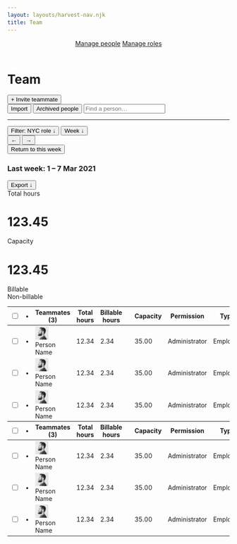 ```yaml
---
layout: layouts/harvest-nav.njk
title: Team
---
```


<header id="top-nav">
  <nav>
    <a href="#" class="is-active">Manage people</a>
    <a href="#">Manage roles</a>
  </nav>
</header>

<main>
  <div class="flex justify-space-between">
    <div class="flex">
      <h1>Team</h1>
      <button class="button primary ml-8">+ Invite teammate</button>
    </div>
    <div class="flex">
      <button class="button">Import</button>
      <button class="button">Archived people</button>
      <input class="input" type="text" placeholder="Find a person…">
    </div>
  </div>

  <hr class="mt-16 mb-16">

  <div class="flex justify-space-between">
    <div class="flex">
      <button class="button button-sm is-filtered"><span>Filter:</span> NYC role &darr;</button>
      <button class="button button-sm">Week &darr;</button>
      <div class="button-group">
        <button class="button button-sm">&larr;</button>
        <button class="button button-sm">&rarr;</button>
      </div>
      <button class="button button-sm">Return to this week</button>
      <h3 class="ml-4">Last week: <span class="text-400">1 – 7 Mar 2021</span></h3>
    </div>
    <div class="flex">
      <button class="button button-sm">Export &darr;</button>
    </div>
  </div>

  <div class="summary mt-24 mb-24">
    <div class="summary-box">
      Total hours<br>
      <h1>123.45</h1>
    </div>
    <div class="summary-box">
      Capacity<br>
      <h1>123.45</h1>
    </div>
    <div class="summary-box">
      Billable<br>
      Non-billable
    </div>
    <div class="summary-box">
      <div class="meter"></div>
    </div>
  </div>

  <div class="table-wrapper">
    <table border="0" class="table" cellpadding="0" cellspacing="0">
      <tbody>
        <tr>
          <th class="no-width"><input type="checkbox"></th>
          <th class="no-width">•</th>
          <th class="is-sorted nowrap">Teammates (3)</th>
          <th class="no-width text-right nowrap">Total hours</th>
          <th class="no-width text-right nowrap">Billable hours</th>
          <th class="no-width"></th>
          <th class="no-width text-right">Capacity</th>
          <th class="no-width">Permission</th>
          <th class="no-width">Type</th>
          <th class="no-width"></th>
        </tr>
      </tbody>
      <tbody>
        <tr>
          <td class="no-width"><input type="checkbox"></td>
          <td class="no-width">•</td>
          <td>
            <div class="flex nowrap">
              <img src="/images/matthew-lettini-header.jpg" width="30" height="30" class="avatar mr-4">
              Person Name
            </div>
          </td>
          <td class="no-width text-right">12.34</td>
          <td class="no-width text-right">2.34</td>
          <td class="no-width"><div class="meter"></div></td>
          <td class="no-width text-right">35.00</td>
          <td class="no-width">Administrator</td>
          <td class="no-width">Employee</td>
          <td class="no-width"><a href="/harvest-nav/team-analysis" class="button button-sm">•••</a></td>
        </tr>
        <tr>
          <td class="no-width"><input type="checkbox"></td>
          <td class="no-width">•</td>
          <td>
            <div class="flex nowrap">
              <img src="/images/matthew-lettini-header.jpg" width="30" height="30" class="avatar mr-4">
              Person Name
            </div>
          </td>
          <td class="no-width text-right">12.34</td>
          <td class="no-width text-right">2.34</td>
          <td class="no-width"><div class="meter"></div></td>
          <td class="no-width text-right">35.00</td>
          <td class="no-width">Administrator</td>
          <td class="no-width">Employee</td>
          <td class="no-width"><button class="button button-sm">•••</button></td>
        </tr>
        <tr>
          <td class="no-width"><input type="checkbox"></td>
          <td class="no-width">•</td>
          <td>
            <div class="flex nowrap">
              <img src="/images/matthew-lettini-header.jpg" width="30" height="30" class="avatar mr-4">
              Person Name
            </div>
          </td>
          <td class="no-width text-right">12.34</td>
          <td class="no-width text-right">2.34</td>
          <td class="no-width"><div class="meter"></div></td>
          <td class="no-width text-right">35.00</td>
          <td class="no-width">Administrator</td>
          <td class="no-width">Employee</td>
          <td class="no-width"><button class="button button-sm">•••</button></td>
        </tr>
      </tbody>
      <tbody>
        <tr>
          <th class="no-width"><input type="checkbox"></th>
          <th class="no-width">•</th>
          <th class="is-sorted nowrap">Teammates (3)</th>
          <th class="no-width text-right nowrap">Total hours</th>
          <th class="no-width text-right nowrap">Billable hours</th>
          <th class="no-width"></th>
          <th class="no-width text-right">Capacity</th>
          <th class="no-width">Permission</th>
          <th class="no-width">Type</th>
          <th class="no-width"></th>
        </tr>
      </tbody>
      <tbody>
        <tr>
          <td class="no-width"><input type="checkbox"></td>
          <td class="no-width">•</td>
          <td>
            <div class="flex nowrap">
              <img src="/images/matthew-lettini-header.jpg" width="30" height="30" class="avatar mr-4">
              Person Name
            </div>
          </td>
          <td class="no-width text-right">12.34</td>
          <td class="no-width text-right">2.34</td>
          <td class="no-width"><div class="meter"></div></td>
          <td class="no-width text-right">35.00</td>
          <td class="no-width">Administrator</td>
          <td class="no-width">Employee</td>
          <td class="no-width"><button class="button button-sm">•••</button></td>
        </tr>
        <tr>
          <td class="no-width"><input type="checkbox"></td>
          <td class="no-width">•</td>
          <td>
            <div class="flex nowrap">
              <img src="/images/matthew-lettini-header.jpg" width="30" height="30" class="avatar mr-4">
              Person Name
            </div>
          </td>
          <td class="no-width text-right">12.34</td>
          <td class="no-width text-right">2.34</td>
          <td class="no-width"><div class="meter"></div></td>
          <td class="no-width text-right">35.00</td>
          <td class="no-width">Administrator</td>
          <td class="no-width">Employee</td>
          <td class="no-width"><button class="button button-sm">•••</button></td>
        </tr>
        <tr>
          <td class="no-width"><input type="checkbox"></td>
          <td class="no-width">•</td>
          <td>
            <div class="flex nowrap">
              <img src="/images/matthew-lettini-header.jpg" width="30" height="30" class="avatar mr-4">
              Person Name
            </div>
          </td>
          <td class="no-width text-right">12.34</td>
          <td class="no-width text-right">2.34</td>
          <td class="no-width"><div class="meter"></div></td>
          <td class="no-width text-right">35.00</td>
          <td class="no-width">Administrator</td>
          <td class="no-width">Employee</td>
          <td class="no-width"><button class="button button-sm">•••</button></td>
        </tr>
      </tbody>
    </table>
  </div>
</main>
